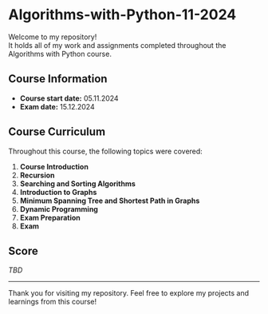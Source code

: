 # Algorithms-with-Python-11-2024

Welcome to my repository!  \
It holds all of my work and assignments completed throughout the Algorithms with Python course.

## Course Information
- **Course start date:** 05.11.2024
- **Exam date:** 15.12.2024

## Course Curriculum

Throughout this course, the following topics were covered:

1. **Course Introduction**
2. **Recursion**
3. **Searching and Sorting Algorithms**
4. **Introduction to Graphs**
5. **Minimum Spanning Tree and Shortest Path in Graphs**
6. **Dynamic Programming**
7. **Exam Preparation**
8. **Exam**

## Score

*TBD*

---

Thank you for visiting my repository. Feel free to explore my projects and learnings from this course!